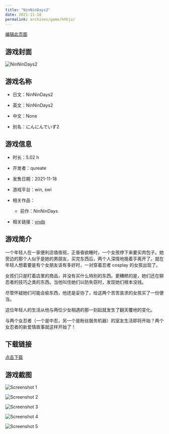 ```yaml
---
title: "NinNinDays2"
date: 2021-11-18
permalink: archives/game/hhhjz/
---
```

[编辑此页面](https://github.com/ACG-3/ADV3-source/blob/main/source/_posts/NinNinDays2.md)

## 游戏封面

![NinNinDays2](https://pan.timero.xyz/d/onedrive/img_lib_001/NinNinDays2_cover.avif)


## 游戏名称

- 日文：NinNinDays2
- 英文：NinNinDays2
- 中文：None

- 别名：にんにんでいず2


## 游戏信息

- 时长：5.02 h
- 开发者：qureate
- 发售日期：2021-11-18
- 游戏平台：win, swi
- 相关作品：
   - 前作：NinNinDays

- 相关链接：[vndb](https://vndb.org/v32805)


## 游戏简介

一个年轻人在一家便利店值夜班，正昏昏欲睡时，一个女孩停下来要买肉包子。她旁边的那个人似乎是她的男朋友，买完东西后，两个人深情地挽着手离开了。就在年轻人想着要是有个女朋友该有多好时，一对穿着忍者 cosplay 的女孩出现了。

女孩们只是盯着店里的商品，并没有买什么特别的东西。更糟糕的是，她们还在聊忍者的技巧之类的东西。当他叫住她们以防失窃时，发现她们根本没钱。

尽管怀疑她们可能会偷东西，他还是妥协了，给这两个苦苦哀求的女孩买了一份便当。

这位年轻人的生活从他与两位少女相遇的那一刻起就发生了翻天覆地的变化。

与两个女忍者（一个是中忍，另一个是粉丝服务机器）的室友生活即将开始？两个女忍者的新爱情故事就这样开始了！




## 下载链接

[点击下载](https://pan.timero.xyz/onedrive/adv_lib_001/NinNinDays2)


## 游戏截图


![Screenshot 1](https://pan.timero.xyz/d/onedrive/img_lib_001/NinNinDays2_Screenshot_1.avif)

![Screenshot 2](https://pan.timero.xyz/d/onedrive/img_lib_001/NinNinDays2_Screenshot_2.avif)

![Screenshot 3](https://pan.timero.xyz/d/onedrive/img_lib_001/NinNinDays2_Screenshot_3.avif)

![Screenshot 4](https://pan.timero.xyz/d/onedrive/img_lib_001/NinNinDays2_Screenshot_4.avif)

![Screenshot 5](https://pan.timero.xyz/d/onedrive/img_lib_001/NinNinDays2_Screenshot_5.avif)

